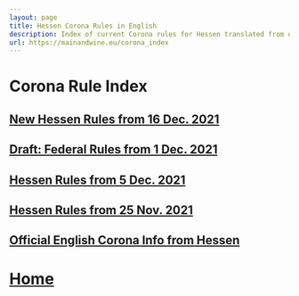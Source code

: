 ```yaml
---
layout: page
title: Hessen Corona Rules in English
description: Index of current Corona rules for Hessen translated from official German sources
url: https://mainandwine.eu/corona_index
--- 
```


# Corona Rule Index
## [New Hessen Rules from 16 Dec. 2021](https://mainandwine.de/corona_2021-12-16)
## [Draft: Federal Rules from 1 Dec. 2021](https://mainandwine.eu/ministerpresident_conference_2021-12-02)
## [Hessen Rules from 5 Dec. 2021](https://mainandwine.eu/corona_press_conference)
## [Hessen Rules from 25 Nov. 2021](https://mainandwine.eu/corona_rules)
## [Official English Corona Info from Hessen](https://soziales.hessen.de/Corona/Fremdsprachliche-Informationen/Informationen-auf-Englisch-Information-in-English)

# [Home](https://mainandwine.eu)

